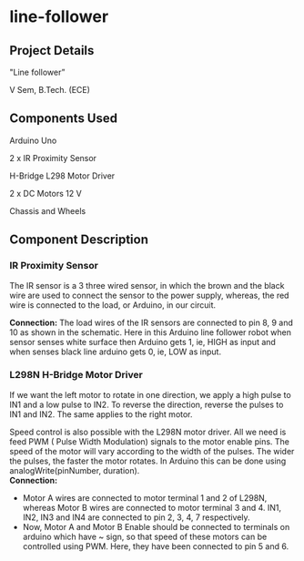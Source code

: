 # line-follower
  

## Project Details

  

"Line follower”

  

V Sem, B.Tech. (ECE)
  

## Components Used

Arduino Uno

2 x IR Proximity Sensor

H-Bridge L298 Motor Driver

2 x DC Motors 12 V

Chassis and Wheels

  

## Component Description

### IR Proximity Sensor
The IR sensor is a 3 three wired sensor, in which the brown and the black wire are used to connect the sensor to the power supply, whereas, the red wire is connected to the load, or Arduino, in our circuit.

**Connection:** The load wires of the IR sensors are connected to pin 8, 9 and 10 as shown in the schematic.
Here in this Arduino line follower robot when sensor senses white surface then Arduino gets 1, ie, HIGH as input and when senses black line arduino gets 0, ie, LOW as input.
### L298N H-Bridge Motor Driver
If we want the left motor to rotate in one direction, we apply a high pulse to IN1 and a low pulse to IN2. To reverse the direction, reverse the pulses to IN1 and IN2. The same applies to the right motor.

Speed control is also possible with the L298N motor driver. All we need is feed PWM ( Pulse Width Modulation) signals to the motor enable pins. The speed of the motor will vary according to the width of the pulses. The wider the pulses, the faster the motor rotates. In Arduino this can be done using analogWrite(pinNumber, duration).  
**Connection:** 
-   Motor A wires are connected to motor terminal 1 and 2 of L298N, whereas Motor B wires are connected to motor terminal 3 and 4. IN1, IN2, IN3 and IN4 are connected to pin 2, 3, 4, 7 respectively.
-   Now, Motor A and Motor B Enable should be connected to terminals on arduino which have ~ sign, so that speed of these motors can be controlled using PWM. Here, they have been connected to pin 5 and 6.

